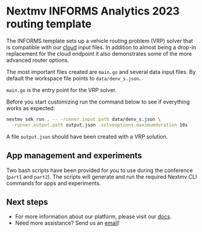 # Nextmv INFORMS Analytics 2023 routing template

The INFORMS template sets up a vehicle routing problem (VRP) solver that is
compatible with our [cloud](https://docs.nextmv.io/cloud/get-started) input
files. In addition to almost being a drop-in replacement for the cloud endpoint
it also demonstrates some of the more advanced router options.

The most important files created are `main.go` and several data input files. By
default the workspace file points to `data/denv_s.json`.

`main.go` is the entry point for the VRP solver.

Before you start customizing run the command below to see if everything works as
expected:

``` bash
nextmv sdk run . -- -runner.input.path data/denv_s.json \
  -runner.output.path output.json -solveoptions.maximumduration 10s
```

A file `output.json` should have been created with a VRP solution.

## App management and experiments

Two bash scripts have been provided for you to use during the conference
(`part1` and `part2`). The scripts will generate and run the required Nextmv CLI
commands for apps and experiments.

## Next steps

* For more information about our platform, please visit our [docs][docs].
* Need more assistance? Send us an [email](mailto:support@nextmv.io)!

[docs]: https://docs.nextmv.io
